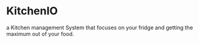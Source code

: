 # KitchenIO

a Kitchen management System that focuses on your fridge and getting the maximum out of your food.
